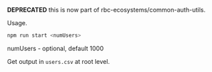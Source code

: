 **DEPRECATED** this is now part of rbc-ecosystems/common-auth-utils.

Usage.

```bash
npm run start <numUsers>
```

numUsers - optional, default 1000


Get output in `users.csv` at root level.
